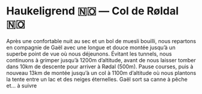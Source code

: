 # Haukeligrend :norway: — Col de Røldal :norway:

<!-- 80km / 1419m+ / 900m- -->

Après une confortable nuit au sec et un bol de muesli bouilli, nous repartons en compagnie de Gaël avec une longue et douce montée jusqu’à un superbe point de vue où nous déjeunons. Évitant les tunnels, nous continuons à grimper jusqu’à 1200m d’altitude, avant de nous laisser tomber dans 10km de descente pour arriver à Rødal (500m). Pause courses, puis à nouveau 13km de montée jusqu’à un col à 1100m d’altitude où nous plantons la tente entre un lac et des neiges éternelles. Gaël sort sa canne à pêche et... à suivre

